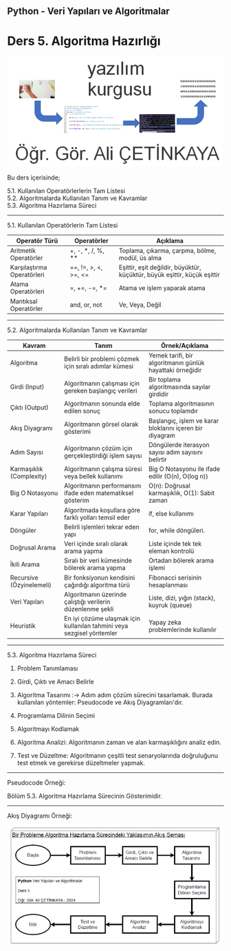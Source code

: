 ## Python - Veri Yapıları ve Algoritmalar

# Ders 5. Algoritma Hazırlığı

![alternatif metin](https://github.com/acetinkaya/yapayzeka/blob/main/Programlama-8.png)

Bu ders içerisinde;

5.1. Kullanılan Operatörlerlerin Tam Listesi   
5.2. Algoritmalarda Kullanılan Tanım ve Kavramlar  
5.3. Algoritma Hazırlama Süreci  

---

5.1. Kullanılan Operatörlerin Tam Listesi

| Operatör Türü	   | Operatörler	  | Açıklama |
|------------|------------|------------|
| Aritmetik Operatörler	     | +, -, *, /, %, ** | Toplama, çıkarma, çarpma, bölme, modül, üs alma |
| Karşılaştırma Operatörleri    | ==, !=, >, <, >=, <=  | Eşittir, eşit değildir, büyüktür, küçüktür, büyük eşittir, küçük eşittir |
| Atama Operatörleri	    | =, +=, -=, *= | Atama ve işlem yaparak atama |
| Mantıksal Operatörler	  | and, or, not	| Ve, Veya, Değil |

---

5.2. Algoritmalarda Kullanılan Tanım ve Kavramlar

| Kavram  | Tanım	| Örnek/Açıklama |
|------------|------------|------------|
| Algoritma	 | Belirli bir problemi çözmek için sıralı adımlar kümesi | Yemek tarifi, bir algoritmanın günlük hayattaki örneğidir |
| Girdi (Input)	| Algoritmanın çalışması için gereken başlangıç verileri | Bir toplama algoritmasında sayılar girdidir |
| Çıktı (Output) | Algoritmanın sonunda elde edilen sonuç | Toplama algoritmasının sonucu toplamdır |
| Akış Diyagramı | Algoritmanın görsel olarak gösterimi	| Başlangıç, işlem ve karar bloklarını içeren bir diyagram |
| Adım Sayısı	| Algoritmanın çözüm için gerçekleştirdiği işlem sayısı	| Döngülerde iterasyon sayısı adım sayısını belirtir | 
| Karmaşıklık (Complexity) | Algoritmanın çalışma süresi veya bellek kullanımı | Big O Notasyonu ile ifade edilir (O(n), O(log n)) |
| Big O Notasyonu	| Algoritmanın performansını ifade eden matematiksel gösterim	| O(n): Doğrusal karmaşıklık, O(1): Sabit zaman |
| Karar Yapıları	|	Algoritmada koşullara göre farklı yolları temsil eder	| if, else kullanımı |
| Döngüler	| Belirli işlemleri tekrar eden yapı	| for, while döngüleri. |  
| Doğrusal Arama	|	Veri içinde sıralı olarak arama yapma	| Liste içinde tek tek eleman kontrolü |
| İkili Arama	|	Sıralı bir veri kümesinde bölerek arama yapma	| Ortadan bölerek arama işlemi |
| Recursive (Özyinelemeli)	| Bir fonksiyonun kendisini çağırdığı algoritma türü	| Fibonacci serisinin hesaplanması |
| Veri Yapıları	|	Algoritmanın üzerinde çalıştığı verilerin düzenlenme şekli	| Liste, dizi, yığın (stack), kuyruk (queue) |
| Heuristik	| En iyi çözüme ulaşmak için kullanılan tahmini veya sezgisel yöntemler	| Yapay zeka problemlerinde kullanılır |

---

5.3. Algoritma Hazırlama Süreci

1. Problem Tanımlaması 

2. Girdi, Çıktı ve Amacı Belirle  

3. Algoritma Tasarımı :->  Adım adım çözüm sürecini tasarlamak. Burada kullanılan yöntemler: Pseudocode ve Akış Diyagramları'dır.

4. Programlama Dilinin Seçimi

5. Algoritmayı Kodlamak

6. Algoritma Analizi: Algoritmanın zaman ve alan karmaşıklığını analiz edin.

7. Test ve Düzeltme: Algoritmanın çeşitli test senaryolarında doğruluğunu test etmek ve gerekirse düzeltmeler yapmak.

---

Pseudocode Örneği: 

Bölüm 5.3. Algoritma Hazırlama Sürecinin Gösterimidir.

---

Akış Diyagramı Örneği: 

![alternatif metin](https://github.com/acetinkaya/VeriYapilari-ders5/blob/main/Ders5-Akis-Semasi.png)

